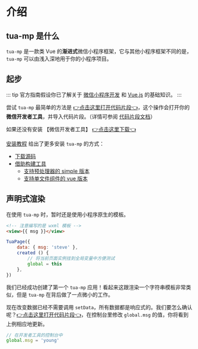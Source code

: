 # 介绍
## tua-mp 是什么
`tua-mp` 是一款类 Vue 的**渐进式**微信小程序框架，它与其他小程序框架不同的是，`tua-mp` 可以由浅入深地用于你的小程序项目。

## 起步
::: tip
官方指南假设你已了解关于 [微信小程序开发](https://developers.weixin.qq.com/miniprogram/dev/index.html) 和 [Vue.js](https://cn.vuejs.org/v2/guide/index.html) 的基础知识。
:::

尝试 `tua-mp` 最简单的方法是 [👉点击这里打开代码片段👈](wechatide://minicode/JzXSn8mb78n8)，这个操作会打开你的**微信开发者工具**，并导入代码片段。（详情可参阅 [代码片段文档](https://developers.weixin.qq.com/miniprogram/dev/devtools/minicode.html)）

如果还没有安装 【微信开发者工具】 [👉点击这里下载👈](https://developers.weixin.qq.com/miniprogram/dev/devtools/download.html)

[安装教程](./installation.md) 给出了更多安装 `tua-mp` 的方式：

* [下载源码](./installation.md#_1-下载源码)
* [借助构建工具](./installation.md#_2-借助构建工具)
    * [支持预处理器的 simple 版本](./installation.md#_2-1-支持预处理器的-simple-版本)
    * [支持单文件组件的 vue 版本](./installation.md#_2-借助构建工具)

## 声明式渲染
在使用 `tua-mp` 时，暂时还是使用小程序原生的模板。

```html
<!-- 注意编写的是 wxml 模板 -->
<view>{{ msg }}</view>
```

```js
TuaPage({
    data: { msg: 'steve' },
    created () {
        // 将当前页面实例挂到全局变量中方便测试
        global = this
    },
})
```

我们已经成功创建了第一个 `tua-mp` 应用！看起来这跟渲染一个字符串模板非常类似，但是 `tua-mp` 在背后做了一点微小的工作。

现在改变数据已经不需要调用 `setData`，所有数据都是响应式的。我们要怎么确认呢？[👉点击这里打开代码片段👈](wechatide://minicode/JzXSn8mb78n8)，在控制台里修改 `global.msg` 的值，你将看到上例相应地更新。

```js
// 在开发者工具的控制台中
global.msg = 'young'
```

